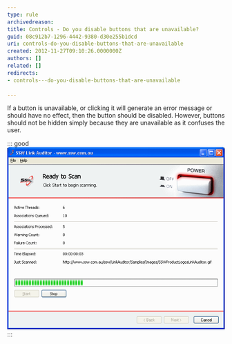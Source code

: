```yaml
---
type: rule
archivedreason: 
title: Controls - Do you disable buttons that are unavailable?
guid: 08c912b7-1296-4442-9380-d30e255b1dcd
uri: controls-do-you-disable-buttons-that-are-unavailable
created: 2012-11-27T09:10:26.0000000Z
authors: []
related: []
redirects:
- controls---do-you-disable-buttons-that-are-unavailable

---
```


If a button is unavailable, or clicking it will generate an error message or should have no effect, then the button should be disabled. However, buttons should not be hidden simply because they are unavailable as it confuses the user. 
<!--endintro-->


::: good  
![Figure: Good Example - The Start button is disabled in SSW Link Auditor after the scan has started](../../assets/ReadytoScan.gif)  
:::
